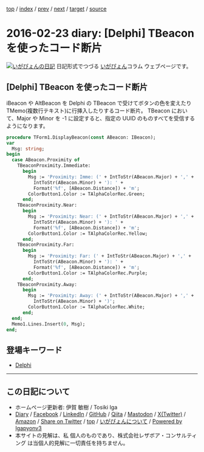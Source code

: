 [top](../index.html) 
 / [index](index.html) 
 / [prev](ig160218.html) 
 / [next](ig160224.html) 
 / [target](https://www.igapyon.jp/igapyon/diary/2016/ig160223.html) 
 / [source](https://github.com/igapyon/diary/blob/master/2016/ig160223.src.md) 

2016-02-23 diary: [Delphi] TBeacon を使ったコード断片
=====================================================================================================
[![いがぴょんの日記](https://www.igapyon.jp/igapyon/diary/images/iga202308_64.jpg "いがぴょん")](https://www.igapyon.jp/igapyon/diary/memo/memoigapyon.html) 日記形式でつづる [いがぴょん](https://www.igapyon.jp/igapyon/diary/memo/memoigapyon.html)コラム ウェブページです。

## [Delphi] TBeacon を使ったコード断片

iBeacon や AltBeacon を Delphi の TBeacon で受けてボタンの色を変えたりTMemo(複数行テキスト)に行挿入したりするコード断片。
TBeacon において、Major や Minor を -1 に設定すると、指定の UUID のものすべてを受信するようになります。

```pascal
procedure TForm1.DisplayBeacon(const ABeacon: IBeacon);
var
  Msg: string;
begin
  case ABeacon.Proximity of
    TBeaconProximity.Immediate:
      begin
        Msg := 'Proximity: Imme: (' + IntToStr(ABeacon.Major) + ',' +
          IntToStr(ABeacon.Minor) + '): ' +
          Format('%f', [ABeacon.Distance]) + 'm';
        ColorButton1.Color := TAlphaColorRec.Green;
      end;
    TBeaconProximity.Near:
      begin
        Msg := 'Proximity: Near: (' + IntToStr(ABeacon.Major) + ',' +
          IntToStr(ABeacon.Minor) + '): ' +
          Format('%f', [ABeacon.Distance]) + 'm';
        ColorButton1.Color := TAlphaColorRec.Yellow;
      end;
    TBeaconProximity.Far:
      begin
        Msg := 'Proximity: Far: (' + IntToStr(ABeacon.Major) + ',' +
          IntToStr(ABeacon.Minor) + '): ' +
          Format('%f', [ABeacon.Distance]) + 'm';
        ColorButton1.Color := TAlphaColorRec.Purple;
      end;
    TBeaconProximity.Away:
      begin
        Msg := 'Proximity: Away: (' + IntToStr(ABeacon.Major) + ',' +
          IntToStr(ABeacon.Minor) + ')';
        ColorButton1.Color := TAlphaColorRec.White;
      end;
  end;
  Memo1.Lines.Insert(0, Msg);
end;
```

## 登場キーワード

* [Delphi](../keyword/delphi.html)

----------------------------------------------------------------------------------------------------

## この日記について

* ホームページ更新者: 伊賀 敏樹 / Tosiki Iga
* [Diary](https://www.igapyon.jp/igapyon/diary/) / [Facebook](https://www.facebook.com/igapyon) / [LinkedIn](https://www.linkedin.com/in/toshikiiga) / [GitHub](https://github.com/igapyon) / [Qiita](https://qiita.com/igapyon) / [Mastodon](https://social.vivaldi.net/@igapyon) / [X(Twitter)](https://twitter.com/ToshikiIga) / [Amazon](https://www.amazon.co.jp/%E4%BC%8A%E8%B3%80-%E6%95%8F%E6%A8%B9/e/B004LTQWCQ) / 
[Share on Twitter](https://twitter.com/intent/tweet?hashtags=igapyon%2Cdiary%2C%E3%81%84%E3%81%8C%E3%81%B4%E3%82%87%E3%82%93%2CDelphi&text=%5BDelphi%5D+TBeacon+%E3%82%92%E4%BD%BF%E3%81%A3%E3%81%9F%E3%82%B3%E3%83%BC%E3%83%89%E6%96%AD%E7%89%87&url=https%3A%2F%2Fwww.igapyon.jp%2Figapyon%2Fdiary%2F2016%2Fig160223.html) / [top](../index.html) / [いがぴょんについて](https://www.igapyon.jp/igapyon/diary/memo/memoigapyon.html) / [Powered by Igapyonv3](https://github.com/igapyon/igapyonv3)
* 本サイトの見解は、私 個人のものであり、株式会社レザボア・コンサルティング は当個人的見解に一切責任を持ちません。 
